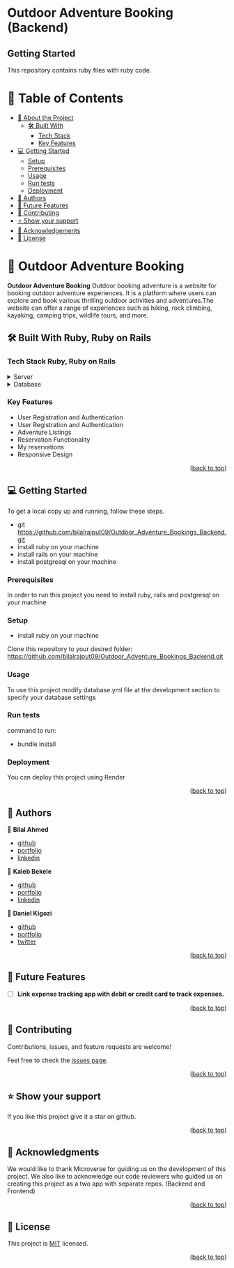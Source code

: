 # Outdoor Adventure Booking (Backend)

## Getting Started

This repository contains ruby files with ruby code.

# 📗 Table of Contents

- [📖 About the Project](#about-project)
  - [🛠 Built With](#built-with)
    - [Tech Stack](#tech-stack)
    - [Key Features](#key-features)
- [💻 Getting Started](#getting-started)
  - [Setup](#setup)
  - [Prerequisites](#prerequisites)
  - [Usage](#usage)
  - [Run tests](#run-tests)
  - [Deployment](#triangular_flag_on_post-deployment)
- [👥 Authors](#authors)
- [🔭 Future Features](#future-features)
- [🤝 Contributing](#contributing)
- [⭐️ Show your support](#support)
- [🙏 Acknowledgements](#acknowledgements)
- [📝 License](#license)

# 📖 Outdoor Adventure Booking <a name="about-project"></a>

**Outdoor Adventure Booking** Outdoor booking adventure is a website for booking outdoor adventure experiences. It is a platform where users can explore and book various thrilling outdoor activities and adventures.The website can offer a range of experiences such as hiking, rock climbing, kayaking, camping trips, wildlife tours, and more.

## 🛠 Built With <a name="built-with">Ruby, Ruby on Rails</a>

### Tech Stack <a name="tech-stack">Ruby, Ruby on Rails </a>

<details>
  <summary>Server</summary>
  <ul>
    <li><a href="https://rubyonrails.org/">Ruby On Rails</a></li>
  </ul>
</details>

<details>
<summary>Database</summary>
  <ul>
    <li><a href="https://www.postgresql.org/">PostgreSQL</a></li>
  </ul>
</details>

<!-- Features -->

### Key Features <a name="key-features"></a>

- User Registration and Authentication
- User Registration and Authentication
- Adventure Listings
- Reservation Functionality
- My reservations
- Responsive Design

<p align="right">(<a href="#readme-top">back to top</a>)</p>

<!-- GETTING STARTED -->

## 💻 Getting Started <a name="getting-started"></a>

To get a local copy up and running, follow these steps.

- git https://github.com/bilalrajput09/Outdoor_Adventure_Bookings_Backend.git
- install ruby on your machine
- install rails on your machine
- install postgresql on your machine

### Prerequisites

In order to run this project you need to install ruby, rails and postgresql on your machine

### Setup

- install ruby on your machine

Clone this repository to your desired folder: https://github.com/bilalrajput09/Outdoor_Adventure_Bookings_Backend.git

### Usage

To use this project modify database.yml file at the development section to specify your database settings

### Run tests

command to run:

- bundle install

### Deployment

You can deploy this project using Render

<p align="right">(<a href="#readme-top">back to top</a>)</p>

## 👥 Authors <a name="authors"></a>

👤 **Bilal Ahmed**

- [github](https://github.com/bilalrajput09)
- [portfolio](https://bilalrajput09.github.io/My-Portfolio/)
- [linkedin](https://www.linkedin.com/in/bilal-ahmed-18b12019a/)

👤 **Kaleb Bekele**

- [github](https://github.com/kalbek)
- [portfolio](https://kalbek.github.io/Portfolio/)
- [linkedin](https://www.linkedin.com/in/kaleb-nuramo/)

👤 **Daniel Kigozi**

- [github](https://github.com/Daniel-Kigozi)
- [portfolio](https://www.linkedin.com/in/daniel-kigozi-375182208/)
- [twitter](https://twitter.com/DanielKigozi15)

<p align="right">(<a href="#readme-top">back to top</a>)</p>

<!-- FUTURE FEATURES -->

## 🔭 Future Features <a name="future-features"></a>

- [ ] **Link expense tracking app with debit or credit card to track expenses.**

<p align="right">(<a href="#readme-top">back to top</a>)</p>

<!-- CONTRIBUTING -->

## 🤝 Contributing <a name="contributing"></a>

Contributions, issues, and feature requests are welcome!

Feel free to check the [issues page](../../issues/).

<p align="right">(<a href="#readme-top">back to top</a>)</p>

<!-- SUPPORT -->

## ⭐️ Show your support <a name="support"></a>

If you like this project give it a star on github.

<p align="right">(<a href="#readme-top">back to top</a>)</p>

<!-- ACKNOWLEDGEMENTS -->

## 🙏 Acknowledgments <a name="acknowledgements"></a>

We would like to thank Microverse for guiding us on the development of this project. We also like to acknowledge our code reviewers who guided us on creating this project as a two app with separate repos. (Backend and Frontend)

<p align="right">(<a href="#readme-top">back to top</a>)</p>

<!-- LICENSE -->

## 📝 License <a name="license"></a>

This project is [MIT](./LICENSE.MD) licensed.

<p align="right">(<a href="#readme-top">back to top</a>)</p>
